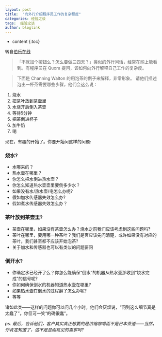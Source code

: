 ```yaml
---
layout: post
title:  "向外行介绍程序员工作的复杂程度"
categories: 经验之谈
tags:  经验之谈
author: bloglink
---
```


* content
{:toc}


转自[伯乐在线](http://blog.jobbole.com/98548/)

>「不就加个按钮么？怎么要做三四天？」类似的外行问话，经常在网上能看到。有程序员在 Quora 提问，该如何向外行解释自己工作的复杂度。



>下面是 Channing Walton 的用泡茶的例子来解释，非常形象。
请他们描述泡出一杯茶需要哪些步骤，他们会这么说：

1. 烧水
2. 把茶叶放到茶壶里
3. 水烧开后倒入茶壶
4. 等待5分钟
5. 把茶倒进杯子
6. 加牛奶
7. 喝

现在，有趣的开始了。你要开始问这样的问题:

### 烧水?

* 水哪来的？
* 热水壶在哪里？
* 你怎么把水倒进热水壶？
* 你怎么知道热水壶壶里要倒多少水？
* 如果没有水/热水壶/电怎么办呢?
* 假如加水传感器失效怎么办?
* 假如煮水传感器失效怎么办？

### 茶叶放到茶壶里?

* 茶壶在哪里，如果没有茶壶怎么办？烧水之前我们应该考虑到这些问题吗?
* 茶叶在哪里，要用哪一种茶叶？我们是否应该先问清楚，或许如果没有对应的茶叶，我们甚至都不应该开始泡茶?
* 关于加水和传感器也可以有类似的问题要问

### 倒开水?

* 你确定水已经开了么？你怎么能确保“倒水”的机器从热水壶那收到“烧水完成”的信号呢?
* 你如何确保倒水的机器知道热水壶在哪里?
* 如果热水壶在倒水的过程翻了怎么办呢?
* 等等

诸如此类——这样的问题你可以问几个小时。他们会厌烦说，“问到这么细节真是太蠢了”，你但可一笑“的确很蠢”。

*ps. 最后，告诉他们，客户其实真正想要的是浓缩咖啡而不是日本茶道——当然，你肯定知道了，这不是显而易见的需求吗?*

